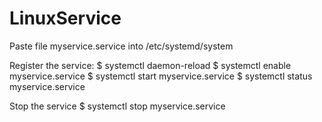 # LinuxService

Paste file myservice.service into /etc/systemd/system  
  
Register the service:
$ systemctl daemon-reload
$ systemctl enable myservice.service
$ systemctl start myservice.service
$ systemctl status myservice.service


Stop the service
$ systemctl stop myservice.service
